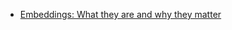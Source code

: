 - [Embeddings: What they are and why they matter](https://simonwillison.net/2023/Oct/23/embeddings/)
